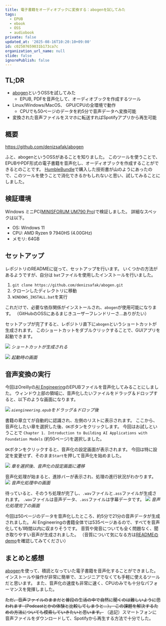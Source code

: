 ```yaml
---
title: 電子書籍をオーディオブックに変換する：abogenを試してみた
tags:
  - EPUB
  - ebook
  - OSS
  - audiobook
private: false
updated_at: '2025-08-16T10:20:10+09:00'
id: c02507659031b173ca7c
organization_url_name: null
slide: false
ignorePublish: false
---
```


## TL;DR
- [abogen](https://github.com/denizsafak/abogen)というOSSを試してみた
  - EPUB, PDFを音声化して、オーディオブックを作成するツール
- Linux/Windows/MacOS、 GPU/CPUの全環境で動作
  - CPUでも50ページのデータを約5分で音声データへ変換可能
- 変換された音声ファイルをスマホに転送すればSpotifyアプリから再生可能

## 概要

https://github.com/denizsafak/abogen

ふと、abogenというOSSがあることを知りました。
このツールを使うことで、EPUBやPDF形式の電子書籍を音声化し、オーディオブックを作成することができるとのことです。
[HumbleBundle](https://www.humblebundle.com)で購入した技術書が山のようにあったので、このツールを使うことで消化できるかもしれないと思い、試してみることにしました。

## 検証環境
Windows ミニPC([MINISFORUM UM790 Pro](https://amzn.asia/d/004252A))で検証しました。
詳細なスペックは以下。
- OS: Windows 11
- CPU: AMD Ryzen 9 7940HS (4.00GHz)
- メモリ: 64GB

## セットアップ
レポジトリのREADMEに従って、セットアップを行います。
いくつかの方法があるようですが、自分は `bat`ファイルを使用したインストールを行いました。

1. `git clone https://github.com/denizsafak/abogen.git`
2. クローンしたディレクトリに移動
3. `WINDOWS_INSTALL.bat`を実行

これだけで、必要な依存関係がインストールされ、`abogen`が使用可能になります。
（GitHubのOSSにあるまじきユーザーフレンドリーさ...ありがたい）

セットアップが完了すると、レポジトリ直下に`abogen`というショートカットが生成されます。
このショートカットをダブルクリックすることで、GUIアプリを起動できます。

![](https://raw.githubusercontent.com/Junm0ri/tech_blog/main/images/make-audiobook-from-ebook/abogen_shortcut.png)
*ショートカットが生成される*

![](https://raw.githubusercontent.com/Junm0ri/tech_blog/main/images/make-audiobook-from-ebook/abogen_startup.png)
*起動時の画面*

## 音声変換の実行
今回はOreillyの[AI Engineering](https://www.oreilly.com/library/view/ai-engineering/9781098166298/)のEPUBファイルを音声化してみることにしました。
ウィンドウ上部の領域に、音声化したいファイルをドラッグ＆ドロップすると、以下のような画面になります。

![](https://raw.githubusercontent.com/Junm0ri/tech_blog/main/images/make-audiobook-from-ebook/abogen_upload_epub.png)
*`aiengineering.epub`をドラッグ＆ドロップ後*

書籍の章立てが自動的に認識され、左側のリストに表示されます。
ここから、音声化したい章を選択した後、`OK`ボタンをクリックします。
今回はお試しということで `Chapter 1. Introduction to Building AI Applications with Foundation Models` (約50ページ)を選択しました。

`OK`ボタンをクリックすると、音声化の設定画面が表示されます。
今回は特に設定を変更せず、そのまま`Start`を押して音声化を始めました。

![](https://raw.githubusercontent.com/Junm0ri/tech_blog/main/images/make-audiobook-from-ebook/abogen_chapter_selected.png)
*章を選択後、音声化の設定画面に遷移*

音声化処理が始まると、進捗バーが表示され、処理の進行状況がわかります。
![](https://raw.githubusercontent.com/Junm0ri/tech_blog/main/images/make-audiobook-from-ebook/abogen_processing.png)
*音声化処理中の画面*

待っていると、そのうち処理が完了し、`.wav`ファイルと`.ass`ファイルが生成されます。
`.wav`ファイルは音声データ、`.ass`ファイルは字幕データです。
![](https://raw.githubusercontent.com/Junm0ri/tech_blog/main/images/make-audiobook-from-ebook/abogen_process_completed.png)
*音声化処理完了の画面*

今回は50ページのデータを音声化したところ、約5分で21分の音声データが生成されました。
AI Engineeringの書籍全体では535ページあるので、すべてを音声化しても1時間以内に収まりそうです。
音質や発音についても全く問題なく、聞き取りやすい音声が生成されました。
（音質について気になる方は[READMEのdemo](https://github.com/denizsafak/abogen?tab=readme-ov-file#demo)を確認してみてください）

## まとめと感想

[abogen](https://github.com/denizsafak/abogen?tab=readme-ov-file#demo)を使って、積読となっていた電子書籍を音声化することができました。
インストールや操作が非常に簡単で、エンジニアでなくても手軽に使えるツールだと思います。
また、音声化の速度も非常に速く、CPUのみでも十分なパフォーマンスを発揮しました。

~~ただ、音声ファイルのままだと普段の生活の中で自然に聞くのは難しいように思われます（Podcastとかの体験と比較してしまうと...）。
この課題を解決するための方法についても模索していきたいと思います。~~
（追記）スマートフォンに音声ファイルをダウンロードして、Spotifyから再生する方法で十分でした。
